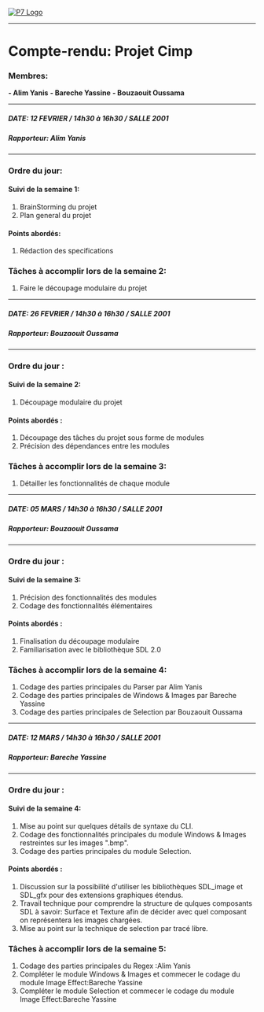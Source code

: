 [![P7 Logo](http://www.ciup.fr/wp-content/uploads/2013/10/Universit%C3%A9-Paris-Diderot.jpg "P7 Logo")](http://www.ciup.fr/wp-content/uploads/2013/10/Universit%C3%A9-Paris-Diderot.jpg "P7 Logo")

------------


# Compte-rendu: Projet Cimp
### Membres:  
**- Alim Yanis**
**- Bareche Yassine**
**- Bouzaouit Oussama**

------------


##### DATE: 12 FEVRIER / 14h30 à 16h30 / SALLE 2001
##### Rapporteur: Alim Yanis

------------


### Ordre du jour:
#### Suivi de la semaine 1: 
1. BrainStorming du projet
2. Plan general du projet

#### Points abordés: 
1. Rédaction des specifications

### Tâches à accomplir lors de la semaine 2:
1. Faire le découpage modulaire du projet




------------


##### DATE: 26 FEVRIER / 14h30 à 16h30 / SALLE 2001
##### Rapporteur: Bouzaouit Oussama

------------


### Ordre du jour :
#### Suivi de la semaine 2: 
1. Découpage modulaire du projet

#### Points abordés  : 
1. Découpage des tâches du projet sous forme de modules
2. Précision des dépendances entre les modules

### Tâches à accomplir lors de la semaine 3:
1. Détailler les fonctionnalités de chaque module




------------


##### DATE: 05 MARS / 14h30 à 16h30 / SALLE 2001
##### Rapporteur: Bouzaouit Oussama

------------


### Ordre du jour :
#### Suivi de la semaine 3:
1. Précision des fonctionnalités des modules
2. Codage des fonctionnalités élémentaires

#### Points abordés  : 
1. Finalisation du découpage modulaire
2. Familiarisation avec le bibliothèque SDL 2.0

### Tâches à accomplir lors de la semaine 4:
1. Codage des parties principales du Parser par Alim Yanis
2. Codage des parties principales de Windows & Images par Bareche Yassine
3. Codage des parties principales de Selection par Bouzaouit Oussama

------------


##### DATE: 12 MARS / 14h30 à 16h30 / SALLE 2001
##### Rapporteur: Bareche Yassine

------------


### Ordre du jour :
#### Suivi de la semaine 4:
1. Mise au point sur quelques détails de syntaxe du CLI.
2. Codage des fonctionnalités principales du module Windows & Images restreintes sur les images ".bmp".
3. Codage des parties principales du module Selection.

#### Points abordés  : 
1. Discussion sur la possibilité d'utiliser les bibliothèques SDL_image et SDL_gfx pour des extensions graphiques étendus.
2. Travail technique pour comprendre la structure de qulques composants SDL à savoir: Surface et Texture afin de décider avec quel composant on représentera les images chargées.
3. Mise au point sur la technique de selection par tracé libre.

### Tâches à accomplir lors de la semaine 5:
1. Codage des parties principales du Regex :Alim Yanis
2. Compléter le module Windows & Images et commecer le codage du module Image Effect:Bareche Yassine
3. Compléter le module Selection et commecer le codage du module Image Effect:Bareche Yassine